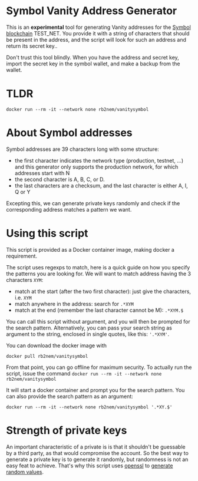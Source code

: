 # Symbol Vanity Address Generator

This is an **experimental** tool for generating Vanity addresses for the [Symbol blockchain](https://symbolplatform.com) TEST_NET.
You provide it with a string of characters that should be present in the address, and the script will look for such an address and return its secret key..

Don't trust this tool blindly. When you have the address and secret key, import the secret key in the symbol wallet, and make a backup from the wallet.

# TLDR

`docker run --rm -it --network none rb2nem/vanitysymbol`

# About Symbol addresses

Symbol addresses are 39 characters long with some structure:
- the first character indicates the network type (production, testnet, ...) and
  this generator only supports the production network, for which addresses start with N
- the second character is A, B, C, or D.
- the last characters are a checksum, and the last character is either A, I, Q or Y

Excepting this, we can generate private keys randomly and check if the corresponding address
matches a pattern we want.

# Using this script

This script is provided as a Docker container image, making docker a requirement.

The script uses regexps to match, here is a quick guide on how you specify the patterns you are
looking for. We will want to match address having the 3 characters `XYM`:
- match at the start (after the two first character): just give the characters, i.e. `XYM`
- match anywhere in the address: search for `.*XYM`
- match at the end (remember the last character cannot be M): `.*XYM.$`

You can call this script without argument, and you will then be prompted for the search pattern.
Alternatively, you can pass your search string as argument to the string, enclosed in single quotes,
like this: `'.*XYM'`.

You can download the docker image with
```
docker pull rb2nem/vanitysymbol
```

From that point, you can go offline for maximum security. To actually run the script, issue the command
`docker run --rm -it --network none rb2nem/vanitysymbol`

It will start a docker container and prompt you for the search pattern.
You can also provide the search pattern as an argument:

`docker run --rm -it --network none rb2nem/vanitysymbol '.*XY.$'`

# Strength of private keys

An important characteristic of a private is is that it shouldn't be guessable
by a third party, as that would compromise the account.
So the best way to generate a private key is to generate it randomly, but
randomness is not an easy feat to achieve. That's why this script uses
[openssl](https://www.openssl.org/) to [generate random values](https://www.openssl.org/docs/man1.1.1/man1/rand.html).
